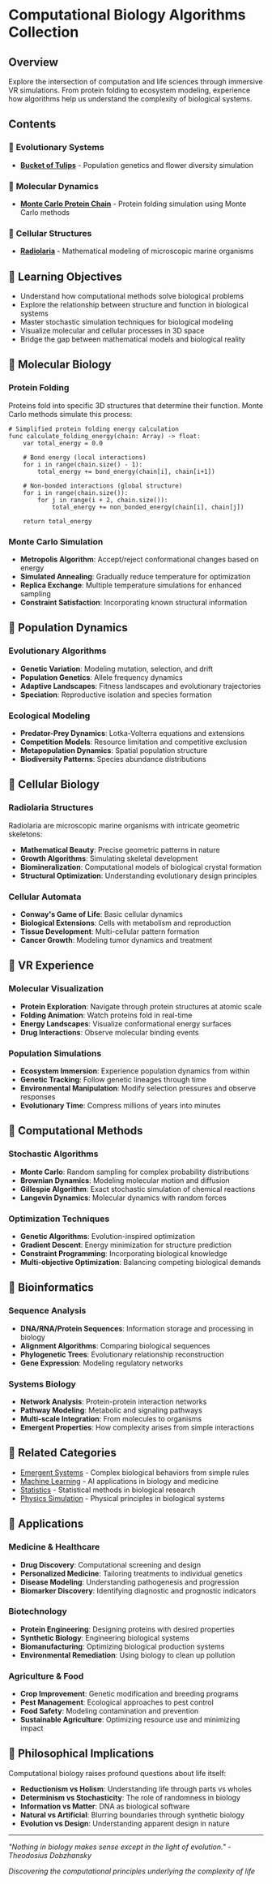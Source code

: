 # Computational Biology Algorithms Collection

## Overview
Explore the intersection of computation and life sciences through immersive VR simulations. From protein folding to ecosystem modeling, experience how algorithms help us understand the complexity of biological systems.

## Contents

### 🌷 **Evolutionary Systems**
- **[Bucket of Tulips](bucketoftulips/)** - Population genetics and flower diversity simulation

### 🧬 **Molecular Dynamics**
- **[Monte Carlo Protein Chain](montecarloproteinchain/)** - Protein folding simulation using Monte Carlo methods

### 🦠 **Cellular Structures**
- **[Radiolaria](radiolaria/)** - Mathematical modeling of microscopic marine organisms

## 🎯 **Learning Objectives**
- Understand how computational methods solve biological problems
- Explore the relationship between structure and function in biological systems
- Master stochastic simulation techniques for biological modeling
- Visualize molecular and cellular processes in 3D space
- Bridge the gap between mathematical models and biological reality

## 🧬 **Molecular Biology**

### **Protein Folding**
Proteins fold into specific 3D structures that determine their function. Monte Carlo methods simulate this process:

```gdscript
# Simplified protein folding energy calculation
func calculate_folding_energy(chain: Array) -> float:
    var total_energy = 0.0
    
    # Bond energy (local interactions)
    for i in range(chain.size() - 1):
        total_energy += bond_energy(chain[i], chain[i+1])
    
    # Non-bonded interactions (global structure)
    for i in range(chain.size()):
        for j in range(i + 2, chain.size()):
            total_energy += non_bonded_energy(chain[i], chain[j])
    
    return total_energy
```

### **Monte Carlo Simulation**
- **Metropolis Algorithm**: Accept/reject conformational changes based on energy
- **Simulated Annealing**: Gradually reduce temperature for optimization
- **Replica Exchange**: Multiple temperature simulations for enhanced sampling
- **Constraint Satisfaction**: Incorporating known structural information

## 🌊 **Population Dynamics**

### **Evolutionary Algorithms**
- **Genetic Variation**: Modeling mutation, selection, and drift
- **Population Genetics**: Allele frequency dynamics
- **Adaptive Landscapes**: Fitness landscapes and evolutionary trajectories
- **Speciation**: Reproductive isolation and species formation

### **Ecological Modeling**
- **Predator-Prey Dynamics**: Lotka-Volterra equations and extensions
- **Competition Models**: Resource limitation and competitive exclusion
- **Metapopulation Dynamics**: Spatial population structure
- **Biodiversity Patterns**: Species abundance distributions

## 🔬 **Cellular Biology**

### **Radiolaria Structures**
Radiolaria are microscopic marine organisms with intricate geometric skeletons:

- **Mathematical Beauty**: Precise geometric patterns in nature
- **Growth Algorithms**: Simulating skeletal development
- **Biomineralization**: Computational models of biological crystal formation
- **Structural Optimization**: Understanding evolutionary design principles

### **Cellular Automata**
- **Conway's Game of Life**: Basic cellular dynamics
- **Biological Extensions**: Cells with metabolism and reproduction
- **Tissue Development**: Multi-cellular pattern formation
- **Cancer Growth**: Modeling tumor dynamics and treatment

## 🚀 **VR Experience**

### **Molecular Visualization**
- **Protein Exploration**: Navigate through protein structures at atomic scale
- **Folding Animation**: Watch proteins fold in real-time
- **Energy Landscapes**: Visualize conformational energy surfaces
- **Drug Interactions**: Observe molecular binding events

### **Population Simulations**
- **Ecosystem Immersion**: Experience population dynamics from within
- **Genetic Tracking**: Follow genetic lineages through time
- **Environmental Manipulation**: Modify selection pressures and observe responses
- **Evolutionary Time**: Compress millions of years into minutes

## 🧮 **Computational Methods**

### **Stochastic Algorithms**
- **Monte Carlo**: Random sampling for complex probability distributions
- **Brownian Dynamics**: Modeling molecular motion and diffusion
- **Gillespie Algorithm**: Exact stochastic simulation of chemical reactions
- **Langevin Dynamics**: Molecular dynamics with random forces

### **Optimization Techniques**
- **Genetic Algorithms**: Evolution-inspired optimization
- **Gradient Descent**: Energy minimization for structure prediction
- **Constraint Programming**: Incorporating biological knowledge
- **Multi-objective Optimization**: Balancing competing biological demands

## 🌱 **Bioinformatics**

### **Sequence Analysis**
- **DNA/RNA/Protein Sequences**: Information storage and processing in biology
- **Alignment Algorithms**: Comparing biological sequences
- **Phylogenetic Trees**: Evolutionary relationship reconstruction
- **Gene Expression**: Modeling regulatory networks

### **Systems Biology**
- **Network Analysis**: Protein-protein interaction networks
- **Pathway Modeling**: Metabolic and signaling pathways
- **Multi-scale Integration**: From molecules to organisms
- **Emergent Properties**: How complexity arises from simple interactions

## 🔗 **Related Categories**
- [Emergent Systems](../emergentsystems/) - Complex biological behaviors from simple rules
- [Machine Learning](../machinelearning/) - AI applications in biology and medicine
- [Statistics](../statistics/) - Statistical methods in biological research
- [Physics Simulation](../physicssimulation/) - Physical principles in biological systems

## 🏥 **Applications**

### **Medicine & Healthcare**
- **Drug Discovery**: Computational screening and design
- **Personalized Medicine**: Tailoring treatments to individual genetics
- **Disease Modeling**: Understanding pathogenesis and progression
- **Biomarker Discovery**: Identifying diagnostic and prognostic indicators

### **Biotechnology**
- **Protein Engineering**: Designing proteins with desired properties
- **Synthetic Biology**: Engineering biological systems
- **Biomanufacturing**: Optimizing biological production systems
- **Environmental Remediation**: Using biology to clean up pollution

### **Agriculture & Food**
- **Crop Improvement**: Genetic modification and breeding programs
- **Pest Management**: Ecological approaches to pest control
- **Food Safety**: Modeling contamination and prevention
- **Sustainable Agriculture**: Optimizing resource use and minimizing impact

## 🎨 **Philosophical Implications**

Computational biology raises profound questions about life itself:

- **Reductionism vs Holism**: Understanding life through parts vs wholes
- **Determinism vs Stochasticity**: The role of randomness in biology
- **Information vs Matter**: DNA as biological software
- **Natural vs Artificial**: Blurring boundaries through synthetic biology
- **Evolution vs Design**: Understanding apparent design in nature

---
*"Nothing in biology makes sense except in the light of evolution." - Theodosius Dobzhansky*

*Discovering the computational principles underlying the complexity of life*